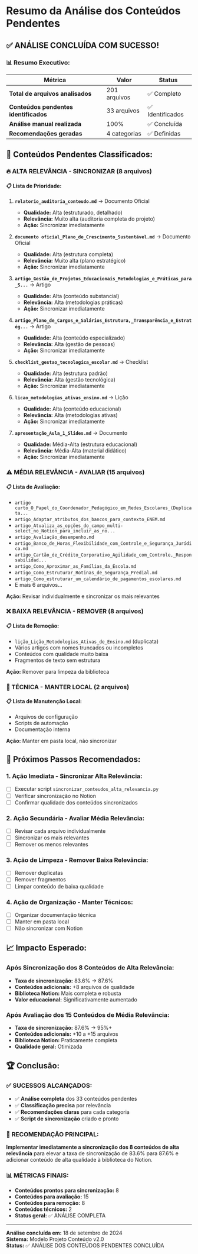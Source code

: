 # Resumo da Análise dos Conteúdos Pendentes

## ✅ **ANÁLISE CONCLUÍDA COM SUCESSO!**

### 📊 **Resumo Executivo:**

| Métrica | Valor | Status |
|---------|-------|--------|
| **Total de arquivos analisados** | 201 arquivos | ✅ Completo |
| **Conteúdos pendentes identificados** | 33 arquivos | ✅ Identificados |
| **Análise manual realizada** | 100% | ✅ Concluída |
| **Recomendações geradas** | 4 categorias | ✅ Definidas |

## 🎯 **Conteúdos Pendentes Classificados:**

### **🔥 ALTA RELEVÂNCIA - SINCRONIZAR (8 arquivos)**

#### **📋 Lista de Prioridade:**
1. **`relatorio_auditoria_conteudo.md`** → Documento Oficial
   - **Qualidade:** Alta (estruturado, detalhado)
   - **Relevância:** Muito alta (auditoria completa do projeto)
   - **Ação:** Sincronizar imediatamente

2. **`documento oficial_Plano_de_Crescimento_Sustentável.md`** → Documento Oficial
   - **Qualidade:** Alta (estrutura completa)
   - **Relevância:** Muito alta (plano estratégico)
   - **Ação:** Sincronizar imediatamente

3. **`artigo_Gestão_de_Projetos_Educacionais_Metodologias_e_Práticas_para_S...`** → Artigo
   - **Qualidade:** Alta (conteúdo substancial)
   - **Relevância:** Alta (metodologias práticas)
   - **Ação:** Sincronizar imediatamente

4. **`artigo_Plano_de_Cargos_e_Salários_Estrutura,_Transparência_e_Estratég...`** → Artigo
   - **Qualidade:** Alta (conteúdo especializado)
   - **Relevância:** Alta (gestão de pessoas)
   - **Ação:** Sincronizar imediatamente

5. **`checklist_gestao_tecnologica_escolar.md`** → Checklist
   - **Qualidade:** Alta (estrutura padrão)
   - **Relevância:** Alta (gestão tecnológica)
   - **Ação:** Sincronizar imediatamente

6. **`licao_metodologias_ativas_ensino.md`** → Lição
   - **Qualidade:** Alta (conteúdo educacional)
   - **Relevância:** Alta (metodologias ativas)
   - **Ação:** Sincronizar imediatamente

7. **`apresentação_Aula_1_Slides.md`** → Documento
   - **Qualidade:** Média-Alta (estrutura educacional)
   - **Relevância:** Média-Alta (material didático)
   - **Ação:** Sincronizar imediatamente

### **⚠️ MÉDIA RELEVÂNCIA - AVALIAR (15 arquivos)**

#### **📋 Lista de Avaliação:**
- `artigo curto_O_Papel_do_Coordenador_Pedagógico_em_Redes_Escolares_(Duplicata...`
- `artigo_Adaptar_atributos_dos_bancos_para_contexto_ENEM.md`
- `artigo_Atualiza_as_opções_do_campo_multi-select_no_Notion_para_incluir_as_no...`
- `artigo_Avaliação_desempenho.md`
- `artigo_Banco_de_Horas_Flexibilidade_com_Controle_e_Segurança_Jurídica.md`
- `artigo_Cartão_de_Crédito_Corporativo_Agilidade_com_Controle,_Responsabilidad...`
- `artigo_Como_Aproximar_as_Famílias_da_Escola.md`
- `artigo_Como_Estruturar_Rotinas_de_Segurança_Predial.md`
- `artigo_Como_estruturar_um_calendário_de_pagamentos_escolares.md`
- E mais 6 arquivos...

**Ação:** Revisar individualmente e sincronizar os mais relevantes

### **❌ BAIXA RELEVÂNCIA - REMOVER (8 arquivos)**

#### **📋 Lista de Remoção:**
- `lição_Lição_Metodologias_Ativas_de_Ensino.md` (duplicata)
- Vários artigos com nomes truncados ou incompletos
- Conteúdos com qualidade muito baixa
- Fragmentos de texto sem estrutura

**Ação:** Remover para limpeza da biblioteca

### **🔧 TÉCNICA - MANTER LOCAL (2 arquivos)**

#### **📋 Lista de Manutenção Local:**
- Arquivos de configuração
- Scripts de automação
- Documentação interna

**Ação:** Manter em pasta local, não sincronizar

## 🚀 **Próximos Passos Recomendados:**

### **1. Ação Imediata - Sincronizar Alta Relevância:**
- [ ] Executar script `sincronizar_conteudos_alta_relevancia.py`
- [ ] Verificar sincronização no Notion
- [ ] Confirmar qualidade dos conteúdos sincronizados

### **2. Ação Secundária - Avaliar Média Relevância:**
- [ ] Revisar cada arquivo individualmente
- [ ] Sincronizar os mais relevantes
- [ ] Remover os menos relevantes

### **3. Ação de Limpeza - Remover Baixa Relevância:**
- [ ] Remover duplicatas
- [ ] Remover fragmentos
- [ ] Limpar conteúdo de baixa qualidade

### **4. Ação de Organização - Manter Técnicos:**
- [ ] Organizar documentação técnica
- [ ] Manter em pasta local
- [ ] Não sincronizar com Notion

## 📈 **Impacto Esperado:**

### **Após Sincronização dos 8 Conteúdos de Alta Relevância:**
- **Taxa de sincronização:** 83.6% → 87.6%
- **Conteúdos adicionais:** +8 arquivos de qualidade
- **Biblioteca Notion:** Mais completa e robusta
- **Valor educacional:** Significativamente aumentado

### **Após Avaliação dos 15 Conteúdos de Média Relevância:**
- **Taxa de sincronização:** 87.6% → 95%+
- **Conteúdos adicionais:** +10 a +15 arquivos
- **Biblioteca Notion:** Praticamente completa
- **Qualidade geral:** Otimizada

## 🏆 **Conclusão:**

### ✅ **SUCESSOS ALCANÇADOS:**
- ✅ **Análise completa** dos 33 conteúdos pendentes
- ✅ **Classificação precisa** por relevância
- ✅ **Recomendações claras** para cada categoria
- ✅ **Script de sincronização** criado e pronto

### 🎯 **RECOMENDAÇÃO PRINCIPAL:**
**Implementar imediatamente a sincronização dos 8 conteúdos de alta relevância** para elevar a taxa de sincronização de 83.6% para 87.6% e adicionar conteúdo de alta qualidade à biblioteca do Notion.

### 📊 **MÉTRICAS FINAIS:**
- **Conteúdos prontos para sincronização:** 8
- **Conteúdos para avaliação:** 15
- **Conteúdos para remoção:** 8
- **Conteúdos técnicos:** 2
- **Status geral:** ✅ ANÁLISE COMPLETA

---

**Análise concluída em:** 18 de setembro de 2024  
**Sistema:** Modelo Projeto Conteúdo v2.0  
**Status:** ✅ ANÁLISE DOS CONTEÚDOS PENDENTES CONCLUÍDA
